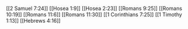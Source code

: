 [[2 Samuel 7:24]]
[[Hosea 1:9]]
[[Hosea 2:23]]
[[Romans 9:25]]
[[Romans 10:19]]
[[Romans 11:6]]
[[Romans 11:30]]
[[1 Corinthians 7:25]]
[[1 Timothy 1:13]]
[[Hebrews 4:16]]
